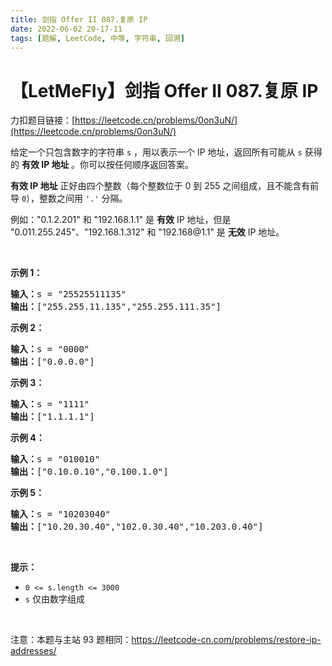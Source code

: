 ```yaml
---
title: 剑指 Offer II 087.复原 IP 
date: 2022-06-02 20-17-11
tags: [题解, LeetCode, 中等, 字符串, 回溯]
---
```


# 【LetMeFly】剑指 Offer II 087.复原 IP 

力扣题目链接：[https://leetcode.cn/problems/0on3uN/](https://leetcode.cn/problems/0on3uN/)

<p>给定一个只包含数字的字符串 <code>s</code> ，用以表示一个 IP 地址，返回所有可能从&nbsp;<code>s</code> 获得的 <strong>有效 IP 地址 </strong>。你可以按任何顺序返回答案。</p>

<p><strong>有效 IP 地址</strong> 正好由四个整数（每个整数位于 0 到 255 之间组成，且不能含有前导 <code>0</code>），整数之间用 <code>&#39;.&#39;</code> 分隔。</p>

<p>例如：&quot;0.1.2.201&quot; 和 &quot;192.168.1.1&quot; 是 <strong>有效</strong> IP 地址，但是 &quot;0.011.255.245&quot;、&quot;192.168.1.312&quot; 和 &quot;192.168@1.1&quot; 是 <strong>无效</strong> IP 地址。</p>

<p>&nbsp;</p>

<p><strong>示例 1：</strong></p>

<pre>
<strong>输入：</strong>s = &quot;25525511135&quot;
<strong>输出：</strong>[&quot;255.255.11.135&quot;,&quot;255.255.111.35&quot;]
</pre>

<p><strong>示例 2：</strong></p>

<pre>
<strong>输入：</strong>s = &quot;0000&quot;
<strong>输出：</strong>[&quot;0.0.0.0&quot;]
</pre>

<p><strong>示例 3：</strong></p>

<pre>
<strong>输入：</strong>s = &quot;1111&quot;
<strong>输出：</strong>[&quot;1.1.1.1&quot;]
</pre>

<p><strong>示例 4：</strong></p>

<pre>
<strong>输入：</strong>s = &quot;010010&quot;
<strong>输出：</strong>[&quot;0.10.0.10&quot;,&quot;0.100.1.0&quot;]
</pre>

<p><strong>示例 5：</strong></p>

<pre>
<strong>输入：</strong>s = &quot;10203040&quot;
<strong>输出：</strong>[&quot;10.20.30.40&quot;,&quot;102.0.30.40&quot;,&quot;10.203.0.40&quot;]
</pre>

<p>&nbsp;</p>

<p><strong>提示：</strong></p>

<ul>
	<li><code>0 &lt;= s.length &lt;= 3000</code></li>
	<li><code>s</code> 仅由数字组成</li>
</ul>

<p>&nbsp;</p>

<p><meta charset="UTF-8" />注意：本题与主站 93&nbsp;题相同：<a href="https://leetcode-cn.com/problems/restore-ip-addresses/">https://leetcode-cn.com/problems/restore-ip-addresses/</a>&nbsp;</p>


    